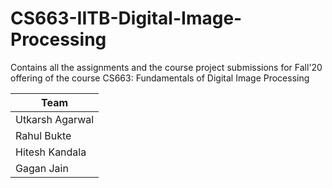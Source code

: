# CS663-IITB-Digital-Image-Processing
Contains all the assignments and the course project submissions for Fall'20 offering of the course CS663: Fundamentals of Digital Image Processing 

| Team  |
| ----  |
| Utkarsh Agarwal |
| Rahul Bukte |
| Hitesh Kandala  |
| Gagan Jain |
